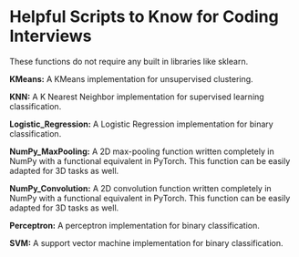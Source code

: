 # Helpful Scripts to Know for Coding Interviews
These functions do not require any built in libraries like sklearn. 

**KMeans:** A KMeans implementation for unsupervised clustering. 

**KNN:** A K Nearest Neighbor implementation for supervised learning classification. 

**Logistic_Regression:** A Logistic Regression implementation for binary classification.

**NumPy_MaxPooling:** A 2D max-pooling function written completely in NumPy with a functional equivalent in PyTorch. This function can be easily adapted for 3D tasks as well. 

**NumPy_Convolution:** A 2D convolution function written completely in NumPy with a functional equivalent in PyTorch. This function can be easily adapted for 3D tasks as well. 

**Perceptron:** A perceptron implementation for binary classification. 

**SVM:** A support vector machine implementation for binary classification. 
